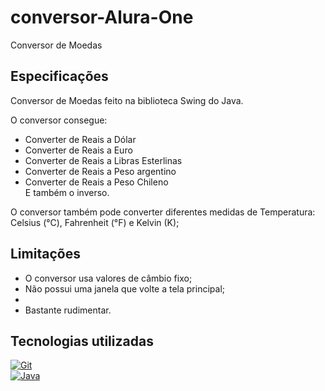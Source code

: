 # conversor-Alura-One
Conversor de Moedas

## Especificações
Conversor de Moedas feito na biblioteca Swing do Java.

O conversor consegue:<br>
- Converter de Reais a Dólar<br>
- Converter de Reais a Euro<br>
- Converter de Reais a Libras Esterlinas<br>
- Converter de Reais a Peso argentino<br>
- Converter de Reais a Peso Chileno<br>
E também o inverso.<br>

O conversor também pode converter diferentes medidas de Temperatura: Celsius (°C), Fahrenheit (°F) e Kelvin (K);
## Limitações
<ul>
<li>O conversor usa valores de câmbio fixo;</li> 
<li>Não possui uma janela que volte a tela principal;<li>
<li>Bastante rudimentar.</li>
</ul>

## Tecnologias utilizadas

<a target="_blank" href="https://git-scm.com/">
<img alt="Git" title="Git" src="https://img.shields.io/badge/GIT-E44C30?style=for-the-badge&logo=git&logoColor=white">
  <a><br>
  <a target="blank" href="https://www.oracle.com/br/java/technologies/downloads/">
    <img title="Java" alt="Java" src="https://img.shields.io/badge/Java-ED8B00?style=for-the-badge&logo=java&logoColor=white">
  </a>
